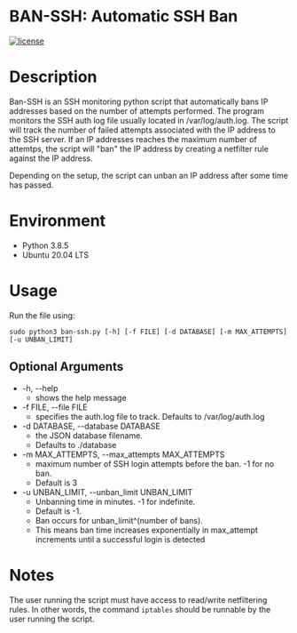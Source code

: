 # BAN-SSH: Automatic SSH Ban
[![license](https://img.shields.io/github/license/mashape/apistatus.svg?maxAge=2592000)](./LICENSE)

# Description
Ban-SSH is an SSH monitoring python script that automatically bans IP addresses based on the number of attempts performed.
The program monitors the SSH auth log file usually located in /var/log/auth.log. The script will track the number of failed attempts associated with the IP address to the SSH server. If an IP addresses reaches the maximum number of attemtps, the script will "ban" the IP address by creating a netfilter rule against the IP address.

Depending on the setup, the script can unban an IP address after some time has passed.

# Environment
- Python 3.8.5
- Ubuntu 20.04 LTS

# Usage
Run the file using:
```
sudo python3 ban-ssh.py [-h] [-f FILE] [-d DATABASE] [-m MAX_ATTEMPTS] [-u UNBAN_LIMIT]
```

## Optional Arguments
- -h, --help 
    - shows the help message
- -f FILE, --file FILE      
    - specifies the auth.log file to track. Defaults to /var/log/auth.log
- -d DATABASE, --database DATABASE
    - the JSON database filename. 
    - Defaults to ./database
-   -m MAX_ATTEMPTS, --max_attempts MAX_ATTEMPTS
    - maximum number of SSH login attempts before the ban. -1 for no ban.
    - Default is 3
-   -u UNBAN_LIMIT, --unban_limit UNBAN_LIMIT
      - Unbanning time in minutes. -1 for indefinite. 
      - Default is -1. 
      - Ban occurs for unban_limit^(number of bans). 
      - This means ban time increases exponentially in max_attempt increments until a successful login is detected
# Notes
The user running the script must have access to read/write netfiltering rules.
In other words, the command ```iptables``` should be runnable by the user running the script.